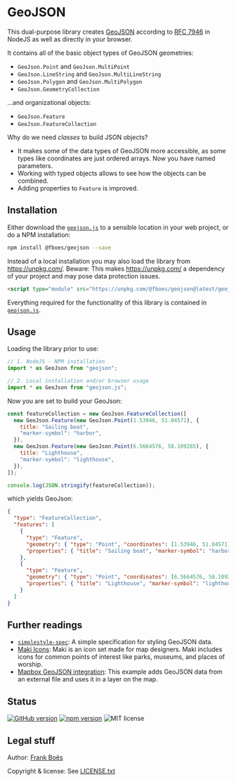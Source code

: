 # GeoJSON

This dual-purpose library creates [GeoJSON](https://geojson.org/) according to [RFC 7946](https://datatracker.ietf.org/doc/html/rfc7946) in NodeJS as well as directly in your browser.

It contains all of the basic object types of GeoJSON geometries:

- `GeoJson.Point` and `GeoJson.MultiPoint`
- `GeoJson.LineString` and `GeoJson.MultiLineString`
- `GeoJson.Polygon` and `GeoJson.MultiPolygon`
- `GeoJson.GeometryCollection`

…and organizational objects:

- `GeoJson.Feature`
- `GeoJson.FeatureCollection`

Why do we need _classes_ to build JSON objects?

- It makes some of the data types of GeoJSON more accessible, as some types like coordinates are just ordered arrays. Now you have named parameters.
- Working with typed objects allows to see how the objects can be combined.
- Adding properties to `Feature` is improved.

## Installation

Either download the [`geojson.js`](geojson.js) to a sensible location in your web project, or do a NPM installation:

```bash
npm install @fboes/geojson --save
```

Instead of a local installation you may also load the library from https://unpkg.com/. Beware: This makes https://unpkg.com/ a dependency of your project and may pose data protection issues.

```html
<script type="module" src="https://unpkg.com/@fboes/geojson@latest/geojson.js"></script>
```

Everything required for the functionality of this library is contained in [`geojson.js`](geojson.js).

## Usage

Loading the library prior to use:

```javascript
// 1. NodeJS - NPM installation
import * as GeoJson from "geojson";

// 2. Local installation and/or browser usage
import * as GeoJson from "geojson.js";
```

Now you are set to build your GeoJson:

```javascript
const featureCollection = new GeoJson.FeatureCollection([
  new GeoJson.Feature(new GeoJson.Point(1.53946, 51.04571), {
    title: "Sailing boat",
    "marker-symbol": "harbor",
  }),
  new GeoJson.Feature(new GeoJson.Point(6.5664576, 58.109285), {
    title: "Lighthouse",
    "marker-symbol": "lighthouse",
  }),
]);

console.log(JSON.stringify(featureCollection));
```

which yields GeoJson:

```json
{
  "type": "FeatureCollection",
  "features": [
    {
      "type": "Feature",
      "geometry": { "type": "Point", "coordinates": [1.53946, 51.04571] },
      "properties": { "title": "Sailing boat", "marker-symbol": "harbor" }
    },
    {
      "type": "Feature",
      "geometry": { "type": "Point", "coordinates": [6.5664576, 58.109285] },
      "properties": { "title": "Lighthouse", "marker-symbol": "lighthouse" }
    }
  ]
}
```

## Further readings

- [`simplestyle-spec`](https://github.com/mapbox/simplestyle-spec): A simple specification for styling GeoJSON data.
- [Maki Icons](https://labs.mapbox.com/maki-icons/): Maki is an icon set made for map designers. Maki includes icons for common points of interest like parks, museums, and places of worship.
- [Mapbox GeoJSON integration](https://docs.mapbox.com/mapbox-gl-js/example/external-geojson/): This example adds GeoJSON data from an external file and uses it in a layer on the map.

## Status

[![GitHub version](https://badge.fury.io/gh/fboes%2Fgeojson.svg)](https://badge.fury.io/gh/fboes%2Fgeojson)
[![`npm` version](https://badge.fury.io/js/%40fboes%2Fgeojson.svg)](https://badge.fury.io/js/%40fboes%2Fgeojson)
![MIT license](https://img.shields.io/github/license/fboes/geojson.svg)

## Legal stuff

Author: [Frank Boës](https://3960.org)

Copyright & license: See [LICENSE.txt](LICENSE.txt)
